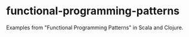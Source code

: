 # functional-programming-patterns
Examples from "Functional Programming Patterns" in Scala and Clojure.
